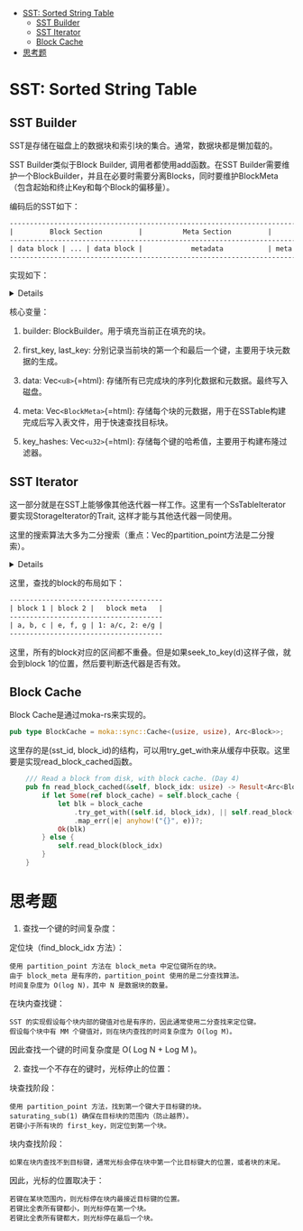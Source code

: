 -   [SST: Sorted String Table](#sst-sorted-string-table)
    -   [SST Builder](#sst-builder)
    -   [SST Iterator](#sst-iterator)
    -   [Block Cache](#block-cache)
-   [思考题](#思考题)

# SST: Sorted String Table

## SST Builder

SST是存储在磁盘上的数据块和索引块的集合。通常，数据块都是懒加载的。

SST Builder类似于Block Builder, 调用者都使用add函数。在SST Builder需要维护一个BlockBuilder，并且在必要时需要分离Blocks，同时要维护BlockMeta（包含起始和终止Key和每个Block的偏移量）。

编码后的SST如下：

``` txt
-------------------------------------------------------------------------------------------
|         Block Section         |          Meta Section         |          Extra          |
-------------------------------------------------------------------------------------------
| data block | ... | data block |            metadata           | meta block offset (u32) |
-------------------------------------------------------------------------------------------
```

实现如下：

<details>

``` rust
/// Builds an SSTable from key-value pairs.
pub struct SsTableBuilder {
    builder: BlockBuilder,
    first_key: KeyVec,
    last_key: KeyVec,
    data: Vec<u8>,
    pub(crate) meta: Vec<BlockMeta>,
    block_size: usize,
    key_hashes: Vec<u32>,
}

impl SsTableBuilder {
    /// Create a builder based on target block size.
    pub fn new(block_size: usize) -> Self {
        Self {
            data: Vec::new(),
            block_size,
            first_key: KeyVec::new(),
            last_key: KeyVec::new(),
            meta: Vec::new(),
            key_hashes: Vec::new(),
            builder: BlockBuilder::new(block_size),
        }
    }

    /// Adds a key-value pair to SSTable.
    ///
    /// Note: You should split a new block when the current block is full.(`std::mem::replace` may
    /// be helpful here)
    pub fn add(&mut self, key: KeySlice, value: &[u8]) {
        if self.first_key.is_empty() {
            self.first_key.set_from_slice(key);
        }
        self.key_hashes.push(farmhash::fingerprint32(key.raw_ref()));
        if self.builder.add(key, value) {
            self.last_key.set_from_slice(key);
            return;
        }
        self.finish_block();
        assert!(self.builder.add(key, value));
        self.first_key.set_from_slice(key);
        self.last_key.set_from_slice(key);
    }
    fn finish_block(&mut self) {
        let builder = std::mem::replace(&mut self.builder, BlockBuilder::new(self.block_size));
        let encoded_block = builder.build().encode();
        self.meta.push(BlockMeta {
            offset: self.data.len(),
            first_key: std::mem::take(&mut self.first_key).into_key_bytes(),
            last_key: std::mem::take(&mut self.last_key).into_key_bytes(),
        });
        let checksum = crc32fast::hash(&encoded_block);
        self.data.extend(encoded_block);
        self.data.put_u32(checksum);
    }
    /// Get the estimated size of the SSTable.
    ///
    /// Since the data blocks contain much more data than meta blocks, just return the size of data
    /// blocks here.
    pub fn estimated_size(&self) -> usize {
        self.data.len()
    }

    /// Builds the SSTable and writes it to the given path. Use the `FileObject` structure to manipulate the disk objects.
    pub fn build(
        mut self,
        id: usize,
        block_cache: Option<Arc<BlockCache>>,
        path: impl AsRef<Path>,
    ) -> Result<SsTable> {
        self.finish_block();
        let mut buf = self.data;
        let meta_offset = buf.len();
        BlockMeta::encode_block_meta(&self.meta, &mut buf);
        buf.put_u32(meta_offset as u32);
        let bloom = Bloom::build_from_key_hashes(
            &self.key_hashes,
            Bloom::bloom_bits_per_key(self.key_hashes.len(), 0.01),
        );
        let bloom_offset = buf.len();
        bloom.encode(&mut buf);
        buf.put_u32(bloom_offset as u32);
        let file = FileObject::create(path.as_ref(), buf)?;
        Ok(SsTable {
            id,
            file,
            first_key: self.meta.first().unwrap().first_key.clone(),
            last_key: self.meta.first().unwrap().last_key.clone(),
            block_meta: self.meta,
            block_meta_offset: meta_offset,
            block_cache,
            bloom: Some(bloom),
            max_ts: 0,
        })
    }

    #[cfg(test)]
    pub(crate) fn build_for_test(self, path: impl AsRef<Path>) -> Result<SsTable> {
        self.build(0, None, path)
    }
}
```

</details>

核心变量：

1.  builder: BlockBuilder。用于填充当前正在填充的块。

2.  first_key, last_key: 分别记录当前块的第一个和最后一个键，主要用于块元数据的生成。

3.  data: Vec`<u8>`{=html}: 存储所有已完成块的序列化数据和元数据。最终写入磁盘。

4.  meta: Vec`<BlockMeta>`{=html}: 存储每个块的元数据，用于在SSTable构建完成后写入表文件，用于快速查找目标块。

5.  key_hashes: Vec`<u32>`{=html}: 存储每个键的哈希值，主要用于构建布隆过滤器。

## SST Iterator

这一部分就是在SST上能够像其他迭代器一样工作。这里有一个SsTableIterator要实现StorageIterator的Trait, 这样才能与其他迭代器一同使用。

这里的搜索算法大多为二分搜索（重点：Vec的partition_point方法是二分搜索）。

<details>

``` rust
/// An iterator over the contents of an SSTable.
pub struct SsTableIterator {
    table: Arc<SsTable>,
    blk_iter: BlockIterator,
    blk_idx: usize,
}

impl SsTableIterator {
    fn seek_to_first_inner(table: &Arc<SsTable>) -> Result<(usize, BlockIterator)> {
        Ok((
            0,
            BlockIterator::create_and_seek_to_first(table.read_block_cached(0)?),
        ))
    }
    /// Create a new iterator and seek to the first key-value pair in the first data block.
    pub fn create_and_seek_to_first(table: Arc<SsTable>) -> Result<Self> {
        let (blk_idx, blk_iter) = Self::seek_to_first_inner(&table)?;
        let iter = Self {
            blk_iter,
            table,
            blk_idx,
        };
        Ok(iter)
    }

    /// Seek to the first key-value pair in the first data block.
    pub fn seek_to_first(&mut self) -> Result<()> {
        let (blk_idx, blk_iter) = Self::seek_to_first_inner(&self.table)?;
        self.blk_idx = blk_idx;
        self.blk_iter = blk_iter;
        Ok(())
    }

    fn seek_to_key_inner(table: &Arc<SsTable>, key: KeySlice) -> Result<(usize, BlockIterator)> {
        let mut blk_idx = table.find_block_idx(key);
        let mut blk_iter =
            BlockIterator::create_and_seek_to_key(table.read_block_cached(blk_idx)?, key);
        if !blk_iter.is_valid() {
            blk_idx += 1;
            if blk_idx < table.num_of_blocks() {
                blk_iter =
                    BlockIterator::create_and_seek_to_first(table.read_block_cached(blk_idx)?);
            }
        }
        Ok((blk_idx, blk_iter))
    }
    /// Create a new iterator and seek to the first key-value pair which >= `key`.
    pub fn create_and_seek_to_key(table: Arc<SsTable>, key: KeySlice) -> Result<Self> {
        let (blk_idx, blk_iter) = Self::seek_to_key_inner(&table, key)?;
        let iter = Self {
            blk_iter,
            table,
            blk_idx,
        };
        Ok(iter)
    }

    /// Seek to the first key-value pair which >= `key`.
    /// Note: You probably want to review the handout for detailed explanation when implementing
    /// this function.
    pub fn seek_to_key(&mut self, key: KeySlice) -> Result<()> {
        let (blk_idx, blk_iter) = Self::seek_to_key_inner(&self.table, key)?;
        self.blk_iter = blk_iter;
        self.blk_idx = blk_idx;
        Ok(())
    }
}

impl StorageIterator for SsTableIterator {
    type KeyType<'a> = KeySlice<'a>;

    /// Return the `key` that's held by the underlying block iterator.
    fn key(&self) -> KeySlice {
        self.blk_iter.key()
    }

    /// Return the `value` that's held by the underlying block iterator.
    fn value(&self) -> &[u8] {
        self.blk_iter.value()
    }

    /// Return whether the current block iterator is valid or not.
    fn is_valid(&self) -> bool {
        self.blk_iter.is_valid()
    }

    /// Move to the next `key` in the block.
    /// Note: You may want to check if the current block iterator is valid after the move.
    fn next(&mut self) -> Result<()> {
        self.blk_iter.next();
        if !self.blk_iter.is_valid() {
            self.blk_idx += 1;
            if self.blk_idx < self.table.num_of_blocks() {
                self.blk_iter = BlockIterator::create_and_seek_to_first(
                    self.table.read_block_cached(self.blk_idx)?,
                );
            }
        }
        Ok(())
    }
}
```

</details>

这里，查找的block的布局如下：

``` txt
--------------------------------------
| block 1 | block 2 |   block meta   |
--------------------------------------
| a, b, c | e, f, g | 1: a/c, 2: e/g |
--------------------------------------
```

这里，所有的block对应的区间都不重叠。但是如果seek_to_key(d)这样子做，就会到block 1的位置，然后要判断迭代器是否有效。

## Block Cache

Block Cache是通过moka-rs来实现的。

``` rust
pub type BlockCache = moka::sync::Cache<(usize, usize), Arc<Block>>;
```

这里存的是(sst_id, block_id)的结构，可以用try_get_with来从缓存中获取。这里要是实现read_block_cached函数。

``` rust
    /// Read a block from disk, with block cache. (Day 4)
    pub fn read_block_cached(&self, block_idx: usize) -> Result<Arc<Block>> {
        if let Some(ref block_cache) = self.block_cache {
            let blk = block_cache
                .try_get_with((self.id, block_idx), || self.read_block(block_idx))
                .map_err(|e| anyhow!("{}", e))?;
            Ok(blk)
        } else {
            self.read_block(block_idx)
        }
    }
```

# 思考题

1.  查找一个键的时间复杂度：

定位块（find_block_idx 方法）：

    使用 partition_point 方法在 block_meta 中定位键所在的块。
    由于 block_meta 是有序的，partition_point 使用的是二分查找算法。
    时间复杂度为 O(log N)，其中 N 是数据块的数量。

在块内查找键：

    SST 的实现假设每个块内部的键值对也是有序的，因此通常使用二分查找来定位键。
    假设每个块中有 MM 个键值对，则在块内查找的时间复杂度为 O(log M)。

因此查找一个键的时间复杂度是 O( Log N + Log M )。

2.  查找一个不存在的键时，光标停止的位置：

块查找阶段：

    使用 partition_point 方法，找到第一个键大于目标键的块。
    saturating_sub(1) 确保在目标块的范围内（防止越界）。
    若键小于所有块的 first_key，则定位到第一个块。

块内查找阶段：

    如果在块内查找不到目标键，通常光标会停在块中第一个比目标键大的位置，或者块的末尾。

因此，光标的位置取决于：

    若键在某块范围内，则光标停在块内最接近目标键的位置。
    若键比全表所有键都小，则光标停在第一个块。
    若键比全表所有键都大，则光标停在最后一个块。
